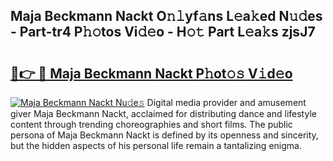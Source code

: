 ## Maja Beckmann Nackt O𝚗𝚕yf𝚊ns L𝚎a𝚔ed N𝚞𝚍es - Part-tr4 P𝚑𝚘tos Vi𝚍𝚎o - H𝚘𝚝 Part L𝚎a𝚔s zjsJ7

# <h2><a href="http://kfalg2c.oniu.top/?m=Maja+Beckmann+Nackt">🔗👉 🔴 Maja Beckmann Nackt P𝚑ot𝚘𝚜 V𝚒d𝚎o</a></h2>

[![Maja Beckmann Nackt Nu𝚍e𝚜](https://i.imgur.com/0qMVB7G.gif)](http://kfalg2c.oniu.top/?m=Maja+Beckmann+Nackt)
Digital media provider and amusement giver Maja Beckmann Nackt, acclaimed for distributing dance and lifestyle content through trending choreographies and short films. The public persona of Maja Beckmann Nackt is defined by its openness and sincerity, but the hidden aspects of his personal life remain a tantalizing enigma.  
